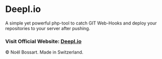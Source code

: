 # Deepl.io
A simple yet powerful php-tool to catch GIT Web-Hooks and deploy your repositories to your server after pushing.

### Visit Official Website: [Deepl.io](http://deepl.io)

© Noël Bossart. Made in Switzerland.

